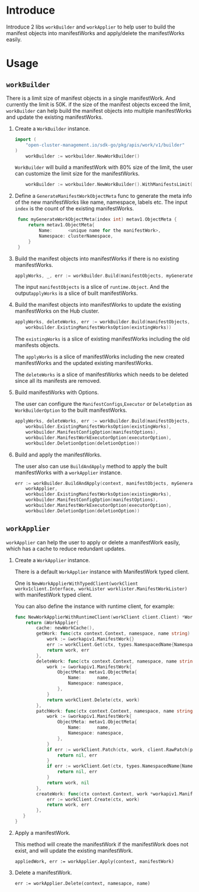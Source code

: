 # Introduce 

Introduce 2 libs `workBuilder` and `workApplier` to help user to build the manifest objects into manifestWorks 
and apply/delete the manifestWorks easily.

# Usage

## `workBuilder`

There is a limit size of manifest objects in a single manifestWork. And currently the limit is 50K.
if the size of the manifest objects exceed the limit, `workBuilder` can help build the manifest objects into 
multiple manifestWorks and update the existing manifestWorks.

1. Create a `WorkBuilder` instance.

    ```go
    import (
        "open-cluster-management.io/sdk-go/pkg/apis/work/v1/builder"
    )
        workBuilder := workbuilder.NewWorkBuilder()
    ```
    
    `WorkBuilder` will build a manifestWork with 80% size of the limit, the user can customize the limit size for the manifestWorks.
    
    ```go
        workBuilder := workbuilder.NewWorkBuilder().WithManifestsLimit(limtSize)
    ```

2. Define a `GenerateManifestWorkObjectMeta` func to generate the meta info of the new manifestWorks like name, namespace, labels etc.
The input `index` is the count of the existing manifestWorks. 

    ```go
     func myGenerateWorkObjectMeta(index int) metav1.ObjectMeta {
         return metav1.ObjectMeta{
             Name:      <unique name for the manifestWork>,
             Namespace: clusterNamespace,
         }
     }
    ```

3. Build the manifest objects into manifestWorks if there is no existing manifestWorks.

    ```go
    applyWorks, _, err := workBuilder.Build(manifestObjects, myGenerateWorkObjectMeta)
    ```
    The input `manifestObjects` is a slice of `runtime.Object`. 
    And the output`applyWorks` is a slice of built manifestWorks.
   
4. Build the manifest objects into manifestWorks to update the existing manifestWorks on the Hub cluster.

    ```go
    applyWorks, deleteWorks, err := workBuilder.Build(manifestObjects, myGenerateWorkObjectMeta,
	    workbuilder.ExistingManifestWorksOption(existingWorks))
    ```
    The `existingWorks` is a slice of existing manifestWorks including the old manifests objects.
   
    The `applyWorks` is a slice of manifestWorks including the new created manifestWorks and 
    the updated existing manifestWorks.
   
    The `deleteWorks` is a slice of manifestWorks which needs to be deleted since all its manifests are removed.
      
5. Build manifestWorks with Options. 
    
    The user can configure the `ManifestConfigs`,`Executor` or `DeleteOption` as `WorkBuilderOption` to the built manifestWorks.
    ```go
    applyWorks, deleteWorks, err := workBuilder.Build(manifestObjects, myGenerateWorkObjectMeta,
	    workbuilder.ExistingManifestWorksOption(existingWorks),
        workbuilder.ManifestConfigOption(manifestOptions),
        workbuilder.ManifestWorkExecutorOption(executorOption),
        workbuilder.DeletionOption(deletionOption))
    ```

6. Build and apply the manifestWorks.

    The user also can use `BuildAndApply` method to apply the built manifestWorks with a `workApplier` instance.

    ```go
    err := workBuilder.BuildAndApply(context, manifestObjects, myGenerateWorkObjectMeta,
        workApplier,
	    workbuilder.ExistingManifestWorksOption(existingWorks),
        workbuilder.ManifestConfigOption(manifestOptions),
        workbuilder.ManifestWorkExecutorOption(executorOption),
        workbuilder.DeletionOption(deletionOption))
    ```
   
## `workApplier`

`workApplier` can help the user to apply or delete a manifestWork easily, which has a cache to reduce redundant updates.

1. Create a `WorkApplier` instance.

    There is a default `WorkApplier` instance with ManifestWork typed client.
    
    One is `NewWorkApplierWithTypedClient(workClient workv1client.Interface, workLister worklister.ManifestWorkLister)` 
    with manifestWork typed client. 

    You can also define the instance with runtime client, for example:
   ```go
   func NewWorkApplierWithRuntimeClient(workClient client.Client) *WorkApplier {
       return &WorkApplier{
           cache: newWorkCache(),
           getWork: func(ctx context.Context, namespace, name string) (*workapiv1.ManifestWork, error) {
               work := &workapiv1.ManifestWork{}
               err := workClient.Get(ctx, types.NamespacedName{Namespace: namespace, Name: name}, work)
               return work, err
           },
           deleteWork: func(ctx context.Context, namespace, name string) error {
               work := &workapiv1.ManifestWork{
                   ObjectMeta: metav1.ObjectMeta{
                       Name:      name,
                       Namespace: namespace,
                   },
               }
               return workClient.Delete(ctx, work)
           },
           patchWork: func(ctx context.Context, namespace, name string, pt types.PatchType, data []byte) (*workapiv1.ManifestWork, error) {
               work := &workapiv1.ManifestWork{
                   ObjectMeta: metav1.ObjectMeta{
                       Name:      name,
                       Namespace: namespace,
                   },
               }
               if err := workClient.Patch(ctx, work, client.RawPatch(pt, data)); err != nil {
                   return nil, err
               }
               if err := workClient.Get(ctx, types.NamespacedName{Namespace: namespace, Name: name}, work); err != nil {
                   return nil, err
               }
               return work, nil
           },
           createWork: func(ctx context.Context, work *workapiv1.ManifestWork) (*workapiv1.ManifestWork, error) {
               err := workClient.Create(ctx, work)
               return work, err
           },
      }
   }
   ``` 

2. Apply a manifestWork.
    
    This method will create the manifestWork if the manifestWork does not exist, and will update the existing manifestWork.
   ```
   appliedWork, err := workApplier.Apply(context, manifestWork)
   ```

3. Delete a manifestWork.
   ```
   err := workApplier.Delete(context, namesapce, name)
   ```
